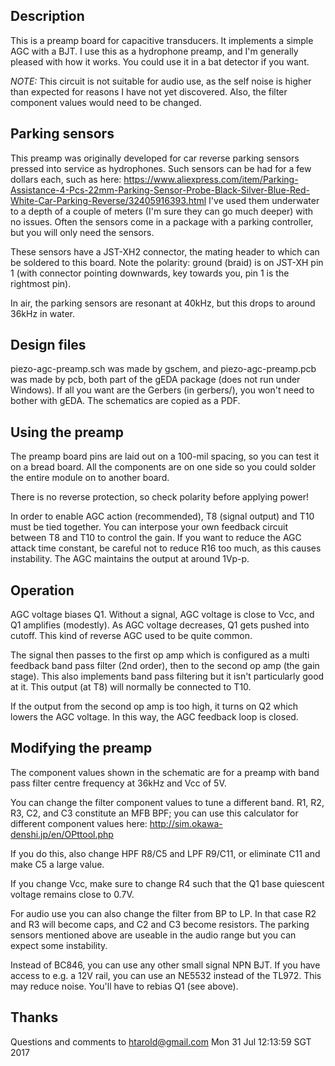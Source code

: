## Description
This is a preamp board for capacitive transducers.  It
implements a simple AGC with a BJT.  I use this as a hydrophone
preamp, and I'm generally pleased with how it works.  You could
use it in a bat detector if you want.

_NOTE:_ This circuit is not suitable for audio use, as the self
noise is higher than expected for reasons I have not yet
discovered.  Also, the filter component values would need to be changed.

## Parking sensors
This preamp was originally developed for car
reverse parking sensors pressed into service as hydrophones.
Such sensors can be had for a few dollars each, such as here:
https://www.aliexpress.com/item/Parking-Assistance-4-Pcs-22mm-Parking-Sensor-Probe-Black-Silver-Blue-Red-White-Car-Parking-Reverse/32405916393.html
I've used them underwater to a depth of a couple of meters (I'm
sure they can go much deeper) with no issues.  Often the sensors come
in a package with a parking controller, but you will only need the
sensors.

These sensors have a JST-XH2 connector, the mating header to which
can be soldered to this board.  Note the polarity: ground (braid)
is on JST-XH pin 1 (with connector pointing downwards, key towards
you, pin 1 is the rightmost pin).

In air, the parking sensors are resonant at 40kHz, but this
drops to around 36kHz in water.

## Design files
piezo-agc-preamp.sch was made by gschem, and piezo-agc-preamp.pcb
was made by pcb, both part of the gEDA package (does not run
under Windows).  If all you want are the Gerbers (in gerbers/),
you won't need to bother with gEDA.  The schematics are copied
as a PDF.

## Using the preamp
The preamp board pins are laid out on a 100-mil spacing, so you
can test it on a bread board.  All the components are on one
side so you could solder the entire module on to another board.

There is no reverse protection, so check polarity before
applying power!

In order to enable AGC action (recommended), T8 (signal output)
and T10 must be tied together.  You can interpose your own feedback
circuit between T8 and T10 to control the gain.  If you want to
reduce the AGC attack time constant, be careful not to reduce R16
too much, as this causes instability.  The AGC maintains the output
at around 1Vp-p.

## Operation
AGC voltage biases Q1.  Without a signal, AGC voltage is close
to Vcc, and Q1 amplifies (modestly).  As AGC voltage decreases,
Q1 gets pushed into cutoff.  This kind of reverse AGC used to be
quite common.

The signal then passes to the first op amp which is configured as
a multi feedback band pass filter (2nd order), then to the second
op amp (the gain stage).  This also implements band pass filtering
but it isn't particularly good at it.  This output (at T8) will
normally be connected to T10.

If the output from the second op amp is too high, it turns on Q2
which lowers the AGC voltage.  In this way, the AGC feedback
loop is closed.

## Modifying the preamp
The component values shown in the schematic are for a preamp
with band pass filter centre frequency at 36kHz and Vcc of 5V.

You can change the filter component values to tune a different band.
R1, R2, R3, C2, and C3 constitute an MFB BPF; you can use this
calculator for different component values here:
http://sim.okawa-denshi.jp/en/OPttool.php

If you do this, also change HPF R8/C5 and LPF R9/C11, or
eliminate C11 and make C5 a large value.

If you change Vcc, make sure to change R4 such that the Q1 base
quiescent voltage remains close to 0.7V.

For audio use you can also change the filter from BP to LP.  In
that case R2 and R3 will become caps, and C2 and C3 become
resistors.  The parking sensors mentioned above are useable in
the audio range but you can expect some instability.

Instead of BC846, you can use any other small signal NPN BJT.
If you have access to e.g. a 12V rail, you can use an NE5532
instead of the TL972.  This may reduce noise.  You'll have to
rebias Q1 (see above).

## Thanks
Questions and comments to htarold@gmail.com
Mon 31 Jul 12:13:59 SGT 2017
